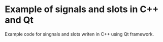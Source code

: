 # Example of signals and slots in C++ and Qt
Example code for singnals and slots writen in C++ using Qt framework.

